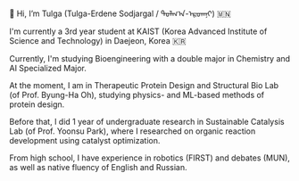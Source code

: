 👋 Hi, I’m Tulga (Tulga-Erdene Sodjargal / ᠲᠤᠯᠭ᠎ᠠ-ᠡᠷᠳᠡᠨᠢ) 🇲🇳

I'm currently a 3rd year student at KAIST (Korea Advanced Institute of Science and Technology) in Daejeon, Korea 🇰🇷

Currently, I'm studying Bioengineering with a double major in Chemistry and AI Specialized Major.

At the moment, I am in Therapeutic Protein Design and Structural Bio Lab (of Prof. Byung-Ha Oh), studying physics- and ML-based methods of protein design. 

Before that, I did 1 year of undergraduate research in Sustainable Catalysis Lab (of Prof. Yoonsu Park), where I researched on organic reaction development using catalyst optimization.

From high school, I have experience in robotics (FIRST) and debates (MUN), as well as native fluency of English and Russian.


